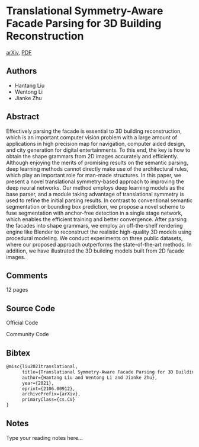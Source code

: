 
# Translational Symmetry-Aware Facade Parsing for 3D Building Reconstruction

[arXiv](https://arxiv.org/abs/2106.0912), [PDF](https://arxiv.org/pdf/2106.0912.pdf)

## Authors

- Hantang Liu
- Wentong Li
- Jianke Zhu

## Abstract

Effectively parsing the facade is essential to 3D building reconstruction, which is an important computer vision problem with a large amount of applications in high precision map for navigation, computer aided design, and city generation for digital entertainments. To this end, the key is how to obtain the shape grammars from 2D images accurately and efficiently. Although enjoying the merits of promising results on the semantic parsing, deep learning methods cannot directly make use of the architectural rules, which play an important role for man-made structures. In this paper, we present a novel translational symmetry-based approach to improving the deep neural networks. Our method employs deep learning models as the base parser, and a module taking advantage of translational symmetry is used to refine the initial parsing results. In contrast to conventional semantic segmentation or bounding box prediction, we propose a novel scheme to fuse segmentation with anchor-free detection in a single stage network, which enables the efficient training and better convergence. After parsing the facades into shape grammars, we employ an off-the-shelf rendering engine like Blender to reconstruct the realistic high-quality 3D models using procedural modeling. We conduct experiments on three public datasets, where our proposed approach outperforms the state-of-the-art methods. In addition, we have illustrated the 3D building models built from 2D facade images.

## Comments

12 pages

## Source Code

Official Code



Community Code



## Bibtex

```tex
@misc{liu2021translational,
      title={Translational Symmetry-Aware Facade Parsing for 3D Building Reconstruction}, 
      author={Hantang Liu and Wentong Li and Jianke Zhu},
      year={2021},
      eprint={2106.00912},
      archivePrefix={arXiv},
      primaryClass={cs.CV}
}
```

## Notes

Type your reading notes here...

